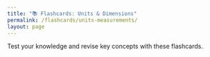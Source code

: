 ```yaml
---
title: "📚 Flashcards: Units & Dimensions"
permalink: /flashcards/units-measurements/
layout: page
---
```


Test your knowledge and revise key concepts with these flashcards.

<div id="flashcard-app"></div>

<link rel="stylesheet" href="/assets/css/flashcards.css">
<script>
  const flashcardDataUrl = "/assets/data/units_measurements_dimensions.json";
</script>
<script src="/assets/js/flashcards.js"></script>

